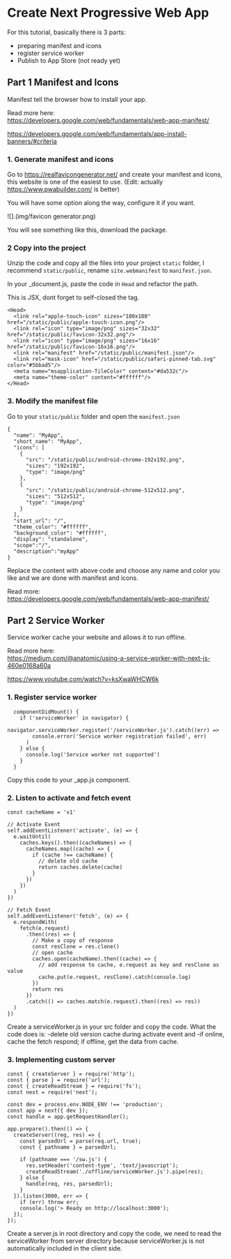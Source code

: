 # Create Next Progressive Web App

For this tutorial, basically there is 3 parts:

- preparing manifest and icons
- register service worker
- Publish to App Store (not ready yet)

## Part 1 Manifest and Icons

Manifest tell the browser how to install your app.

Read more here:  
https://developers.google.com/web/fundamentals/web-app-manifest/

https://developers.google.com/web/fundamentals/app-install-banners/#criteria

### 1. Generate manifest and icons

Go to https://realfavicongenerator.net/ and create your manifest and icons, this website is one of the easiest to use. (Edit: actually https://www.pwabuilder.com/ is better)

You will have some option along the way, configure it if you want.

![].(img/favicon generator.png)

You will see something like this, download the package.

### 2 Copy into the project

Unzip the code and copy all the files into your project `static` folder, I recommend `static/public`, rename `site.webmanifest` to `manifest.json`.

In your \_document.js, paste the code in `Head` and refactor the path.

This is JSX, dont forget to self-closed the tag.

```
<Head>
  <link rel="apple-touch-icon" sizes="180x180" href="/static/public/apple-touch-icon.png"/>
  <link rel="icon" type="image/png" sizes="32x32" href="/static/public/favicon-32x32.png"/>
  <link rel="icon" type="image/png" sizes="16x16" href="/static/public/favicon-16x16.png"/>
  <link rel="manifest" href="/static/public/manifest.json"/>
  <link rel="mask-icon" href="/static/public/safari-pinned-tab.svg" color="#5bbad5"/>
  <meta name="msapplication-TileColor" content="#da532c"/>
  <meta name="theme-color" content="#ffffff"/>
</Head>
```

### 3. Modify the manifest file

Go to your `static/public` folder and open the `manifest.json`

```
{
  "name": "MyApp",
  "short_name": "MyApp",
  "icons": [
    {
      "src": "/static/public/android-chrome-192x192.png",
      "sizes": "192x192",
      "type": "image/png"
    },
    {
      "src": "/static/public/android-chrome-512x512.png",
      "sizes": "512x512",
      "type": "image/png"
    }
  ],
  "start_url": "/",
  "theme_color": "#ffffff",
  "background_color": "#ffffff",
  "display": "standalone",
  "scope":"/",
  "description":"myApp"
}

```

Replace the content with above code and choose any name and color you like and we are done with manifest and icons.

Read more:  
https://developers.google.com/web/fundamentals/web-app-manifest/

## Part 2 Service Worker

Service worker cache your website and allows it to run offline.

Read more here:  
https://medium.com/@anatomic/using-a-service-worker-with-next-js-460e0168a60a

https://www.youtube.com/watch?v=ksXwaWHCW6k

### 1. Register service worker

```
  componentDidMount() {
    if ('serviceWorker' in navigator) {
      navigator.serviceWorker.register('/serviceWorker.js').catch((err) =>
        console.error('Service worker registration failed', err)
      )
    } else {
      console.log('Service worker not supported')
    }
  }
```

Copy this code to your \_app.js component.

### 2. Listen to activate and fetch event

```
const cacheName = 'v1'

// Activate Event
self.addEventListener('activate', (e) => {
  e.waitUntil(
    caches.keys().then((cacheNames) => {
      cacheNames.map((cache) => {
        if (cache !== cacheName) {
          // delete old cache
          return caches.delete(cache)
        }
      })
    })
  )
})

// Fetch Event
self.addEventListener('fetch', (e) => {
  e.respondWith(
    fetch(e.request)
      .then((res) => {
        // Make a copy of response
        const resClone = res.clone()
        // open cache
        caches.open(cacheName).then((cache) => {
          // add response to cache, e.request as key and resClone as value
          cache.put(e.request, resClone).catch(console.log)
        })
        return res
      })
      .catch(() => caches.match(e.request).then((res) => res))
  )
})
```

Create a serviceWorker.js in your src folder and copy the code. What the code does is:
-delete old version cache during activate event and
-if online, cache the fetch respond; if offline, get the data from cache.

### 3. Implementing custom server

```
const { createServer } = require('http');
const { parse } = require('url');
const { createReadStream } = require('fs');
const next = require('next');

const dev = process.env.NODE_ENV !== 'production';
const app = next({ dev });
const handle = app.getRequestHandler();

app.prepare().then(() => {
  createServer((req, res) => {
    const parsedUrl = parse(req.url, true);
    const { pathname } = parsedUrl;

    if (pathname === '/sw.js') {
      res.setHeader('content-type', 'text/javascript');
      createReadStream('./offline/serviceWorker.js').pipe(res);
    } else {
      handle(req, res, parsedUrl);
    }
  }).listen(3000, err => {
    if (err) throw err;
    console.log('> Ready on http://localhost:3000');
  });
});
```

Create a server.js in root directory and copy the code, we need to read the serviceWorker from server directory because serviceWorker.js is not automatically included in the client side.

